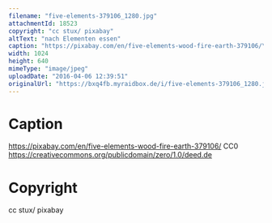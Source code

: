 ```yaml
---
filename: "five-elements-379106_1280.jpg"
attachmentId: 18523
copyright: "cc stux/ pixabay"
altText: "nach Elementen essen"
caption: "https://pixabay.com/en/five-elements-wood-fire-earth-379106/\nCC0\nhttps://creativecommons.org/publicdomain/zero/1.0/deed.de"
width: 1024
height: 640
mimeType: "image/jpeg"
uploadDate: "2016-04-06 12:39:51"
originalUrl: "https://bxq4fb.myraidbox.de/i/five-elements-379106_1280.jpg"
---
```


# Caption

https://pixabay.com/en/five-elements-wood-fire-earth-379106/
CC0
https://creativecommons.org/publicdomain/zero/1.0/deed.de

# Copyright

cc stux/ pixabay
